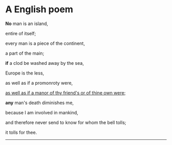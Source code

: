 # A English poem


**No** man is an island,

entire of itself;

every man is a piece of the continent,

a part of the main;

**if** a clod be washed away by the sea,

Europe is the less,

as well as if a promonroty were,

<u>as well as if a manor of thy friend's or of thine own were;</u>

**any** man's death diminishes me,

because I am involved in mankind,

and therefore never send to know for whom the bell tolls;

it tolls for thee.

---
